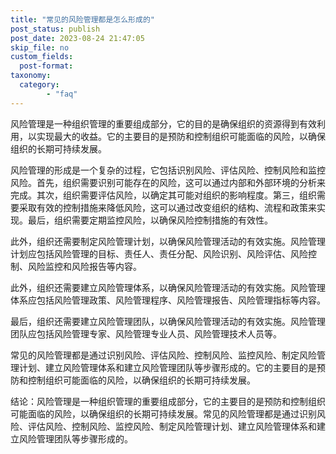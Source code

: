```yaml
---
title: "常见的风险管理都是怎么形成的"
post_status: publish
post_date: 2023-08-24 21:47:05
skip_file: no
custom_fields: 
  post-format: 
taxonomy:
  category:
        - "faq"
---
```


风险管理是一种组织管理的重要组成部分，它的目的是确保组织的资源得到有效利用，以实现最大的收益。它的主要目的是预防和控制组织可能面临的风险，以确保组织的长期可持续发展。

风险管理的形成是一个复杂的过程，它包括识别风险、评估风险、控制风险和监控风险。首先，组织需要识别可能存在的风险，这可以通过内部和外部环境的分析来完成。其次，组织需要评估风险，以确定其可能对组织的影响程度。第三，组织需要采取有效的控制措施来降低风险，这可以通过改变组织的结构、流程和政策来实现。最后，组织需要定期监控风险，以确保风险控制措施的有效性。

此外，组织还需要制定风险管理计划，以确保风险管理活动的有效实施。风险管理计划应包括风险管理的目标、责任人、责任分配、风险识别、风险评估、风险控制、风险监控和风险报告等内容。

此外，组织还需要建立风险管理体系，以确保风险管理活动的有效实施。风险管理体系应包括风险管理政策、风险管理程序、风险管理报告、风险管理指标等内容。

最后，组织还需要建立风险管理团队，以确保风险管理活动的有效实施。风险管理团队应包括风险管理专家、风险管理专业人员、风险管理技术人员等。

常见的风险管理都是通过识别风险、评估风险、控制风险、监控风险、制定风险管理计划、建立风险管理体系和建立风险管理团队等步骤形成的。它的主要目的是预防和控制组织可能面临的风险，以确保组织的长期可持续发展。

结论：风险管理是一种组织管理的重要组成部分，它的主要目的是预防和控制组织可能面临的风险，以确保组织的长期可持续发展。常见的风险管理都是通过识别风险、评估风险、控制风险、监控风险、制定风险管理计划、建立风险管理体系和建立风险管理团队等步骤形成的。
